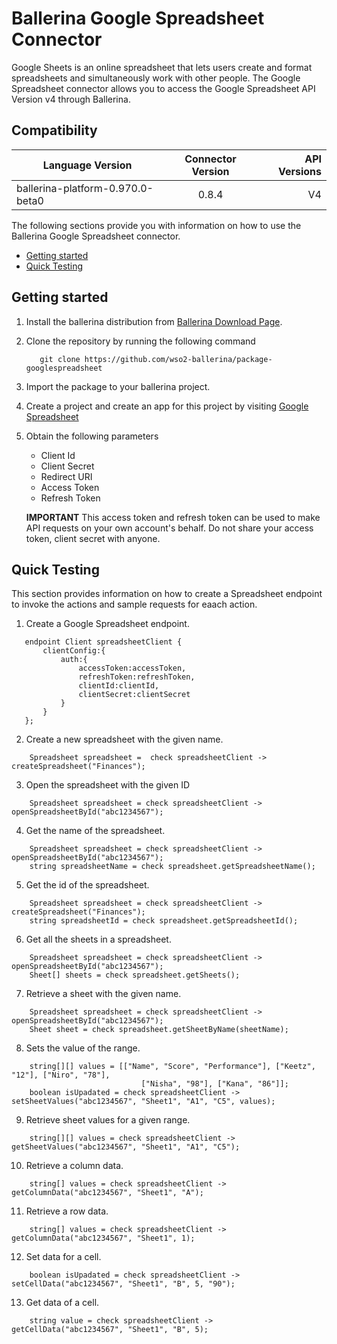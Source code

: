 # Ballerina Google Spreadsheet Connector

Google Sheets is an online spreadsheet that lets users create and format
spreadsheets and simultaneously work with other people. The Google Spreadsheet connector allows you to access the Google Spreadsheet API Version v4 through Ballerina.


## Compatibility
| Language Version        | Connector Version          | API Versions  |
| ------------- |:-------------:| -----:|
| ballerina-platform-0.970.0-beta0    | 0.8.4 | V4  |

The following sections provide you with information on how to use the Ballerina Google Spreadsheet connector.

- [Getting started](#getting-started)
- [Quick Testing](#quick-testing)

## Getting started

1. Install the ballerina distribution from [Ballerina Download Page](https://ballerinalang.org/downloads/).
2. Clone the repository by running the following command
    ```
       git clone https://github.com/wso2-ballerina/package-googlespreadsheet
    ```
3. Import the package to your ballerina project.
4. Create a project and create an app for this project by visiting [Google Spreadsheet](https://console.developers.google.com/)
5. Obtain the following parameters
    * Client Id
    * Client Secret
    * Redirect URI
    * Access Token
    * Refresh Token

    **IMPORTANT** This access token and refresh token can be used to make API requests on your own
    account's behalf. Do not share your access token, client  secret with anyone.


## Quick Testing
This section provides information on how to create a Spreadsheet endpoint to invoke the actions and sample requests for eaach action.

1. Create a Google Spreadsheet endpoint.

```ballerina
   endpoint Client spreadsheetClient {
       clientConfig:{
           auth:{
               accessToken:accessToken,
               refreshToken:refreshToken,
               clientId:clientId,
               clientSecret:clientSecret
           }
       }
   };
```

2. Create a new spreadsheet with the given name.

```ballerina
    Spreadsheet spreadsheet =  check spreadsheetClient -> createSpreadsheet("Finances");
```

3. Open the spreadsheet with the given ID

```ballerina
    Spreadsheet spreadsheet = check spreadsheetClient -> openSpreadsheetById("abc1234567");
```

4. Get the name of the spreadsheet.

```ballerina
    Spreadsheet spreadsheet = check spreadsheetClient -> openSpreadsheetById("abc1234567");
    string spreadsheetName = check spreadsheet.getSpreadsheetName();
```

5. Get the id of the spreadsheet.

```ballerina
    Spreadsheet spreadsheet = check spreadsheetClient -> createSpreadsheet("Finances");
    string spreadsheetId = check spreadsheet.getSpreadsheetId();
```

6. Get all the sheets in a spreadsheet.

```ballerina
    Spreadsheet spreadsheet = check spreadsheetClient -> openSpreadsheetById("abc1234567");
    Sheet[] sheets = check spreadsheet.getSheets();
```

7. Retrieve a sheet with the given name.

```ballerina
    Spreadsheet spreadsheet = check spreadsheetClient -> openSpreadsheetById("abc1234567");
    Sheet sheet = check spreadsheet.getSheetByName(sheetName);
```

8. Sets the value of the range.

```ballerina
    string[][] values = [["Name", "Score", "Performance"], ["Keetz", "12"], ["Niro", "78"],
                             ["Nisha", "98"], ["Kana", "86"]];
    boolean isUpadated = check spreadsheetClient -> setSheetValues("abc1234567", "Sheet1", "A1", "C5", values);
```

9. Retrieve sheet values for a given range.

```ballerina
    string[][] values = check spreadsheetClient -> getSheetValues("abc1234567", "Sheet1", "A1", "C5");
```

10. Retrieve a column data.

```ballerina
    string[] values = check spreadsheetClient -> getColumnData("abc1234567", "Sheet1", "A");
```

11. Retrieve a row data.

```ballerina
    string[] values = check spreadsheetClient -> getColumnData("abc1234567", "Sheet1", 1);
```

12. Set data for a cell.

```ballerina
    boolean isUpadated = check spreadsheetClient -> setCellData("abc1234567", "Sheet1", "B", 5, "90");
```

13. Get data of a cell.

```ballerina
    string value = check spreadsheetClient -> getCellData("abc1234567", "Sheet1", "B", 5);
```
